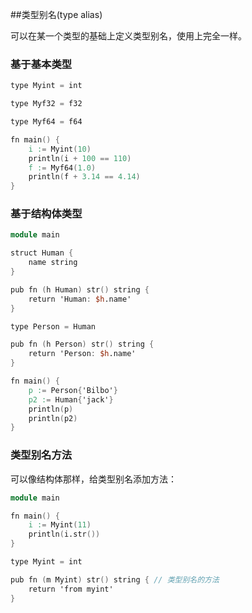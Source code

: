 ##类型别名(type alias)

可以在某一个类型的基础上定义类型别名，使用上完全一样。

### 基于基本类型

```v
type Myint = int

type Myf32 = f32

type Myf64 = f64

fn main() {
	i := Myint(10)
	println(i + 100 == 110)
	f := Myf64(1.0)
	println(f + 3.14 == 4.14)
}

```

### 基于结构体类型

```v
module main

struct Human {
	name string
}

pub fn (h Human) str() string {
	return 'Human: $h.name'
}

type Person = Human

pub fn (h Person) str() string {
	return 'Person: $h.name'
}

fn main() {
	p := Person{'Bilbo'}
	p2 := Human{'jack'}
	println(p)
	println(p2)
}

```

### 类型别名方法

可以像结构体那样，给类型别名添加方法：

```v
module main

fn main() {
	i := Myint(11)
	println(i.str())
}

type Myint = int

pub fn (m Myint) str() string { // 类型别名的方法
	return 'from myint'
}

```

